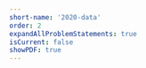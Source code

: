 ```yaml
---
short-name: '2020-data'
order: 2
expandAllProblemStatements: true
isCurrent: false
showPDF: true
---
```

